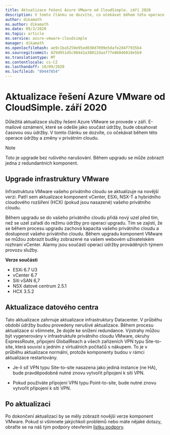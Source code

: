 ```yaml
---
title: Aktualizace řešení Azure VMware od CloudSimple. září 2020
description: V tomto článku se dozvíte, co očekávat během této operace údržby a změny v privátním cloudu.
author: dikamath
ms.author: dikamath
ms.date: 09/3/2020
ms.topic: article
ms.service: azure-vmware-cloudsimple
manager: dikamath
ms.openlocfilehash: ae9c1ba5259e95ed030d7099e5dafe2d4f7935b4
ms.sourcegitcommit: 829d951d5c90442a38012daaf77e86046018e5b9
ms.translationtype: MT
ms.contentlocale: cs-CZ
ms.lasthandoff: 10/09/2020
ms.locfileid: "89447854"
---
```

# <a name="azure-vmware-solution-by-cloudsimple-september-2020-update"></a>Aktualizace řešení Azure VMware od CloudSimple. září 2020

Důležitá aktualizace služby řešení Azure VMware se provede v září. E-mailové oznámení, které se odešle jako součást údržby, bude obsahovat časovou osu údržby. V tomto článku se dozvíte, co očekávat během této operace údržby a změny v privátním cloudu.

> [!NOTE]
> Toto je upgrade bez rušivého narušování. Během upgradu se může zobrazit jedna z redundantních komponent.

## <a name="vmware-infrastructure-upgrade"></a>Upgrade infrastruktury VMware

Infrastruktura VMware vašeho privátního cloudu se aktualizuje na novější verzi. Patří sem aktualizace komponent vCenter, ESXi, NSX-T a hybridního cloudového rozšíření (HCX) (pokud jsou nasazené) vašeho privátního cloudu.

Během upgradu se do vašeho privátního cloudu přidá nový uzel před tím, než se uzel zařadí do režimu údržby pro operaci upgradu. Tím se zajistí, že se během procesu upgradu zachová kapacita vašeho privátního cloudu a dostupnost vašeho privátního cloudu. Během upgradu komponent VMware se můžou zobrazit budíky zobrazené na vašem webovém uživatelském rozhraní vCenter. Alarmy jsou součástí operací údržby prováděných týmem provozu služby.

**Verze součásti**

- ESXi 6.7 U3
- vCenter 6.7
- Síti vSAN 6,7
- NSX datové centrum 2.5.1
- HCX 3.5.2

## <a name="datacenter-updates"></a>Aktualizace datového centra

Tato aktualizace zahrnuje aktualizace infrastruktury Datacenter. V průběhu období údržby budou provedeny nerušivé aktualizace. Během procesu aktualizace si všimnete, že dojde ke snížení redundance. Výstrahy můžou být vygenerovány v infrastruktuře privátního cloudu VMware, okruhy ExpressRoute, připojení GlobalReach a všech zařízeních VPN typu Site-to-site, která souvisí s jedním z virtuálních počítačů s nákupem. To je v průběhu aktualizace normální, protože komponenty budou v rámci aktualizace restartovány.

-   Je-li síť VPN typu Site-to-site nasazena jako jediná instance (ne HA), bude pravděpodobně nutné znovu vytvořit připojení k síti VPN.

-   Pokud používáte připojení VPN typu Point-to-site, bude nutné znovu vytvořit připojení k síti VPN.

## <a name="post-update"></a>Po aktualizaci

Po dokončení aktualizací by se měly zobrazit novější verze komponent VMware. Pokud si všimnete jakýchkoli problémů nebo máte nějaké dotazy, obraťte se na náš tým podpory otevřením [lístku podpory](https://portal.azure.com/#blade/Microsoft_Azure_Support/HelpAndSupportBlade/newsupportrequest).
